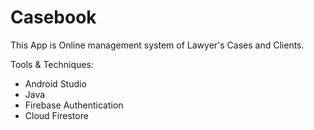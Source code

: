 # Casebook
This App is Online management system of Lawyer's Cases and Clients.

Tools &amp; Techniques:
- Android Studio
- Java
- Firebase Authentication
- Cloud Firestore
